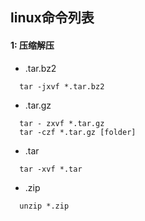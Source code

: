 
## linux命令列表

#### 1: 压缩解压

- .tar.bz2
```
  tar -jxvf *.tar.bz2
```

- .tar.gz
```
  tar - zxvf *.tar.gz
  tar -czf *.tar.gz [folder]
```

- .tar
```
  tar -xvf *.tar
```

- .zip
```
  unzip *.zip
```
